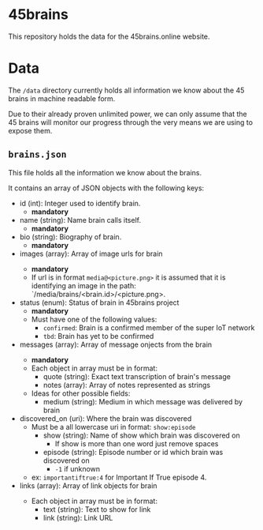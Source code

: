# 45brains
This repository holds the data for the 45brains.online website.

# Data
The `/data` directory currently holds all information we know about the 45 brains in machine readable form. 

Due to their already proven unlimited power, we can only assume that the 45 brains will monitor our progress through the 
very means we are using to expose them.

## `brains.json`
This file holds all the information we know about the brains. 

It contains an array of JSON objects with the following keys:

- id (int): Integer used to identify brain.
    - **mandatory**
- name (string): Name brain calls itself.
    - **mandatory**
- bio (string): Biography of brain.
    - **mandatory**
- images (array<string>): Array of image urls for brain
    - **mandatory**
    - If url is in format `media@<picture.png>` it is assumed that it is identifying an image in the path: `/media/brains/<brain.id>/<picture.png>.
- status (enum): Status of brain in 45brains project
    - **mandatory**
    - Must have one of the following values:
        - `confirmed`: Brain is a confirmed member of the super IoT network
        - `tbd`: Brain has yet to be confirmed
- messages (array<string>): Array of message onjects from the brain
    - **mandatory**
    - Each object in array must be in format:
        - quote (string): Exact text transcription of brain's message
        - notes (array<string>): Array of notes represented as strings
    - Ideas for other possible fields:
        - medium (string): Medium in which message was delivered by brain
- discovered_on (uri): Where the brain was discovered
    - Must be a all lowercase uri in format: `show:episode`
        - show (string): Name of show which brain was discovered on
            - If show is more than one word just remove spaces
        - episode (string): Episode number or id which brain was discovered on
            - `-1` if unknown
    - ex: `importantiftrue:4` for Important If True episode 4.
- links (array<object>): Array of link objects for brain
    - Each object in array must be in format:
        - text (string): Text to show for link
        - link (string): Link URL

